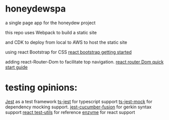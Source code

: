 # honeydewspa
a single page app for the honeydew project

this repo uses Webpack to build a static site

and CDK to deploy from local to AWS to host the static site

using react Bootstrap for CSS
[react bootstrap getting started](https://react-bootstrap.github.io/getting-started/introduction/)

adding react-Router-Dom to facilitate top navigation.
[react router Dom quick start guide](https://reactrouter.com/web/guides/quick-start)


# testing opinions:

[Jest](https://www.npmjs.com/package/jest) as a test framework
[ts-jest](https://www.npmjs.com/package/ts-jest) for typescript support
[ts-jest-mock](https://www.npmjs.com/package/ts-jest-mock) for dependency mocking support.
[jest-cucumber-fusion](https://www.npmjs.com/package/jest-cucumber-fusion) for gerkin syntax support
[react test-utils](https://reactjs.org/docs/test-utils.html) for reference
[enzyme](https://www.npmjs.com/package/enzyme) for react support
